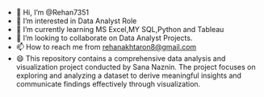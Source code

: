 - 👋 Hi, I’m @Rehan7351
- 👀 I’m interested in Data Analyst Role
- 🌱 I’m currently learning MS Excel,MY SQL,Python and Tableau
- 💞️ I’m looking to collaborate on Data Analyst Projects.
- 📫 How to reach me from rehanakhtaron8@gmail.com
- 😄 This repository contains a comprehensive data analysis and visualization project conducted by Sana Naznin. The project focuses on exploring and analyzing a dataset 
      to derive meaningful insights and communicate findings effectively through visualization.



